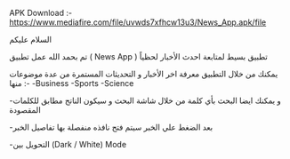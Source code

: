 APK Download :- https://www.mediafire.com/file/uvwds7xfhcw13u3/News_App.apk/file

السلام عليكم

تم بحمد الله عمل تطبيق ( News App ) تطبيق بسيط لمتابعة احدث الأخبار لحظياً

يمكنك من خلال التطبيق معرفة اخر الأخبار و التحديثات المستمرة من عدة موضوعات منها :-
-Business
-Sports
-Science

-و يمكنك ايضا البحث بأي كلمة من خلال شاشة البحث و سيكون الناتج مطابق للكلمات المقصودة

-بعد الضغط علي الخبر سيتم فتح نافذه منفصلة بها تفاصيل الخبر

-التحويل بين (Dark / White) Mode
